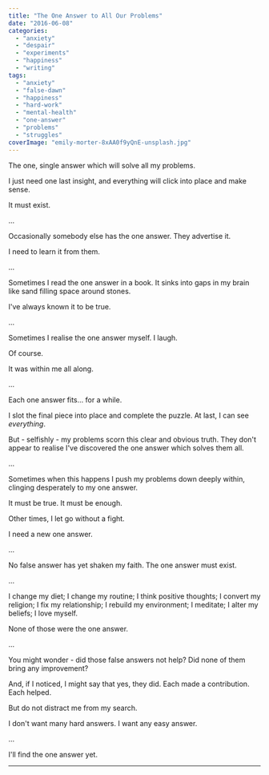 ```yaml
---
title: "The One Answer to All Our Problems"
date: "2016-06-08"
categories: 
  - "anxiety"
  - "despair"
  - "experiments"
  - "happiness"
  - "writing"
tags: 
  - "anxiety"
  - "false-dawn"
  - "happiness"
  - "hard-work"
  - "mental-health"
  - "one-answer"
  - "problems"
  - "struggles"
coverImage: "emily-morter-8xAA0f9yQnE-unsplash.jpg"
---
```


The one, single answer which will solve all my problems.

<!--more-->

I just need one last insight, and everything will click into place and make sense.

It must exist.

...

Occasionally somebody else has the one answer. They advertise it.

I need to learn it from them.

...

Sometimes I read the one answer in a book. It sinks into gaps in my brain like sand filling space around stones.

I've always known it to be true.

...

Sometimes I realise the one answer myself. I laugh.

Of course.

It was within me all along.

...

Each one answer fits... for a while.

I slot the final piece into place and complete the puzzle. At last, I can see _everything_.

But - selfishly - my problems scorn this clear and obvious truth. They don't appear to realise I've discovered the one answer which solves them all.

...

Sometimes when this happens I push my problems down deeply within, clinging desperately to my one answer.

It must be true. It must be enough.

Other times, I let go without a fight.

I need a new one answer.

...

No false answer has yet shaken my faith. The one answer must exist.

...

I change my diet; I change my routine; I think positive thoughts; I convert my religion; I fix my relationship; I rebuild my environment; I meditate; I alter my beliefs; I love myself.

None of those were the one answer.

...

You might wonder - did those false answers not help? Did none of them bring any improvement?

And, if I noticed, I might say that yes, they did. Each made a contribution. Each helped.

But do not distract me from my search.

I don't want many hard answers. I want any easy answer.

...

I'll find the one answer yet.

* * *
